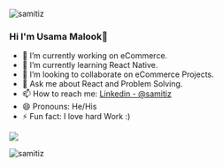 <p align="left"> <img src="https://komarev.com/ghpvc/?username=samitiz&label=Profile%20views&color=0e75b6&style=flat" alt="samitiz" /> </p>
  
### Hi I'm Usama Malook👋


- 🔭 I’m currently working on eCommerce.
- 🌱 I’m currently learning React Native.
- 👯 I’m looking to collaborate on eCommerce Projects.
- 💬 Ask me about React and Problem Solving.
- 📫 How to reach me: [Linkedin - @samitiz](https://www.linkedin.com/in/usama-malook-754068159/)
- 😄 Pronouns: He/His
- ⚡ Fun fact: I love hard Work :)

 <img src="https://github-readme-stats.vercel.app/api?username=samitiz&&show_icons=true&title_color=5596f0&icon_color=4d72f2&text_color=343434&bg_color=fffefe">
 
<p><img align="center" src="https://github-readme-stats.vercel.app/api/top-langs?username=samitiz&show_icons=true&locale=en&layout=compact" alt="samitiz" /></p>
